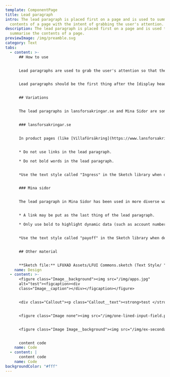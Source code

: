 ```yaml
---
template: ComponentPage
title: Lead paragraph
intro: The lead paragraph is placed first on a page and is used to summarise the
  contents of a page with the intent of grabbing the user's attention.
description: The lead paragraph is placed first on a page and is used to
  summarise the contents of a page.
previewImage: /img/preamble.svg
category: Text
tabs:
  - content: >-
      ## How to use


      Lead paragraphs are used to grab the user's attention so that they want to continue reading more. This is used by summarising the contents of the page.


      Lead paragraphs should be the first thing after the [display heading ](headings#display-headings-h1)when used. It is not mandatory, but encouraged to use lead paragraphs on pages. Stylewise lead paragraphs are in set in Intro Cond regular and a larger font size than the normal paragraph text.


      ## Variations


      The lead paragraphs in lansforsakringar.se and Mina Sidor are somewhat different, both in how they are used and in font size. Use the one applicable one for which platform you are designing for.


      ### lansforsakringar.se


      In product pages (like [Villaförsäkring](https://www.lansforsakringar.se/privat/forsakring/hemforsakring/villa/)), try to keep the lead paragraph to two or three sentences and follow the sentences by presenting the USPs in a short format. 


      * Do not use links in the lead paragraph.

      * Do not bold words in the lead paragraph.


      *Use the text style called "Ingress" in the Sketch library when designing for lansforsakringar.se.*


      ### Mina sidor


      The lead paragraph in Mina Sidor has been used in more diverse ways - preferably it should highlight some details about what is presented on the page. It is more closely linked to the heading than its lansforsakringar.se sibling and also has a smaller font size. The lead paragraph shouldn't span more than two rows on desktop - keeping the text on one row is preferred.


      * A link may be put as the last thing of the lead paragraph.

      * Only use bold to highlight dynamic data (such as account number)


      *Use the text style called "payoff" in the Sketch library when designing for Mina sidor.*


      ## Other material


      **Sketch file:** LFUXAD Assets/LFUI Commons.sketch (Text Style/ "Ingress" and "Payoff")
    name: Design
  - content: >-
      <figure class="Image__background"><img src="/img/apps.jpg"
      alt="test"><figcaption><div
      class="Image__caption"></div></figcaption></figure>


      <div class="Callout"><p class="Callout__text"><strong>test </strong>test</p></div>


      <figure class="Image none"><img src="/img/one-lined-input-field.png" alt=""><figcaption><div class="Image__caption"></div></figcaption></figure>


      <figure class="Image Image__background"><img src="/img/ex-secondary.svg" alt=""><figcaption><div class="Image__caption"></div></figcaption></figure>


      content code
    name: Code
  - content: |
      content code
    name: Code
backgroundColor: "#fff"
---
```

